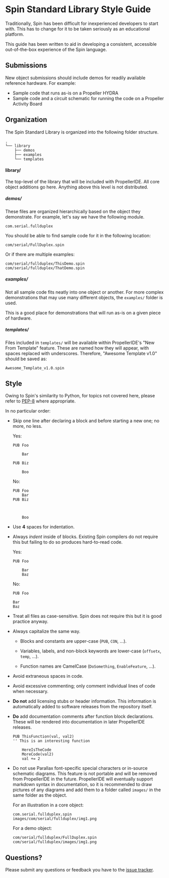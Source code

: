 # Spin Standard Library Style Guide

Traditionally, Spin has been difficult for inexperienced developers to start with.
This has to change for it to be taken seriously as an educational platform.

This guide has been written to aid in developing a consistent, accessible out-of-the-box
experience of the Spin language.

## Submissions

New object submissions should include demos for readily available reference
hardware. For example:

*   Sample code that runs as-is on a Propeller HYDRA
*   Sample code and a circuit schematic for running the code on a Propeller Activity Board

## Organization

The Spin Standard Library is organized into the following folder structure.

    .
    └── library
        ├── demos
        ├── examples
        └── templates

#### library/

The top-level of the library that will be included with PropellerIDE. All core object additions go here.
Anything above this level is not distributed.

##### demos/

These files are organized hierarchically based on the object they demonstrate. For example, let's say we
have the following module.

    com.serial.fullduplex

You should be able to find sample code for it in the following location:

    com/serial/FullDuplex.spin

Or if there are multiple examples:

    com/serial/fullduplex/ThisDemo.spin
    com/serial/fullduplex/ThatDemo.spin

##### examples/

Not all sample code fits neatly into one object or another. For more complex demonstrations that may
use many different objects, the `examples/` folder is used.

This is a good place for demonstrations that will run as-is on a given piece of hardware.

##### templates/

Files included in `templates/` will be available within PropellerIDE's "New From Template" feature. These are 
named how they will appear, with spaces replaced with underscores. Therefore, "Awesome Template v1.0"
should be saved as:

    Awesome_Template_v1.0.spin

## Style

Owing to Spin's similarity to Python, for topics not covered here, please refer
to [PEP-8](https://www.python.org/dev/peps/pep-0008/) where appropriate.

In no particular order:

*   Skip one line after declaring a block and before starting a new one; no more, no less.

    Yes:

        PUB Foo

            Bar

        PUB Biz

            Boo

    No:

        PUB Foo
            Bar
        PUB Biz
        


            Boo 

*   Use **4** spaces for indentation.

*   Always *indent* inside of blocks. Existing Spin compilers do not require this
    but failing to do so produces hard-to-read code.

    Yes:

        PUB Foo

            Bar
            Baz

    No:

        PUB Foo

        Bar
        Baz
      
*   Treat all files as case-sensitive. Spin does not require this but it is good practice
    anyway.

*   Always capitalize the same way.

      *   Blocks and constants are upper-case (`PUB`, `CON`, ...).

      *   Variables, labels, and non-block keywords are lower-case (`offsetx`, `temp`, ...).

      *   Function names are CamelCase (`DoSomething`, `EnableFeature`, ...).

*   Avoid extraneous spaces in code.

*   Avoid excessive commenting; only comment individual lines of code when necessary.

*   **Do not** add licensing stubs or header information. This information is automatically
    added to software releases from the repository itself.

*   **Do** add documentation comments after function block declarations. These will be
    rendered into documentation in later PropellerIDE releases.

        PUB ThisFunction(val, val2)
        '' This is an interesting function

            HereIsTheCode
            MoreCode(val2)
            val += 2

*   Do not use Parallax font-specific special characters or in-source schematic diagrams.
    This feature is not portable and will be removed from PropellerIDE in the future.
    PropellerIDE will eventually support markdown syntax in documentation, so it is
    recommended to draw pictures of any diagrams and add them to a folder called `images/`
    in the same folder as the object.

    For an illustration in a core object:

        com.serial.fullduplex.spin
        images/com/serial/fullduplex/img1.png

    For a demo object:

        com/serial/fullduplex/FullDuplex.spin
        com/serial/fullduplex/images/img1.png

## Questions?

Please submit any questions or feedback you have to the
[issue tracker](https://github.com/parallaxinc/spin-standard-library/issues). 
